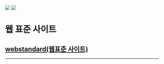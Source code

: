 <img src="https://img.shields.io/badge/html5-E34F26?style=flat&logo=html5&logoColor=white">
<img src="https://img.shields.io/badge/JavaScript-#F7DF1E?style=flat&logo=JS&logoColor=white">

# 웹 표준 사이트
## [webstandard(웹표준 사이트)](http://wotjr294.dothome.co.kr/web/index.html)
---
